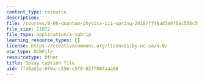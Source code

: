 ```yaml
---
content_type: resource
description: ''
file: /courses/8-06-quantum-physics-iii-spring-2018/ff48ad1e0f0ac556c5f0027f084aaa98_iGG9EG3SNz0.srt
file_size: 21872
file_type: application/x-subrip
learning_resource_types: []
license: https://creativecommons.org/licenses/by-nc-sa/4.0/
ocw_type: OCWFile
resourcetype: Other
title: 3play caption file
uid: ff48ad1e-0f0a-c556-c5f0-027f084aaa98
---
```

